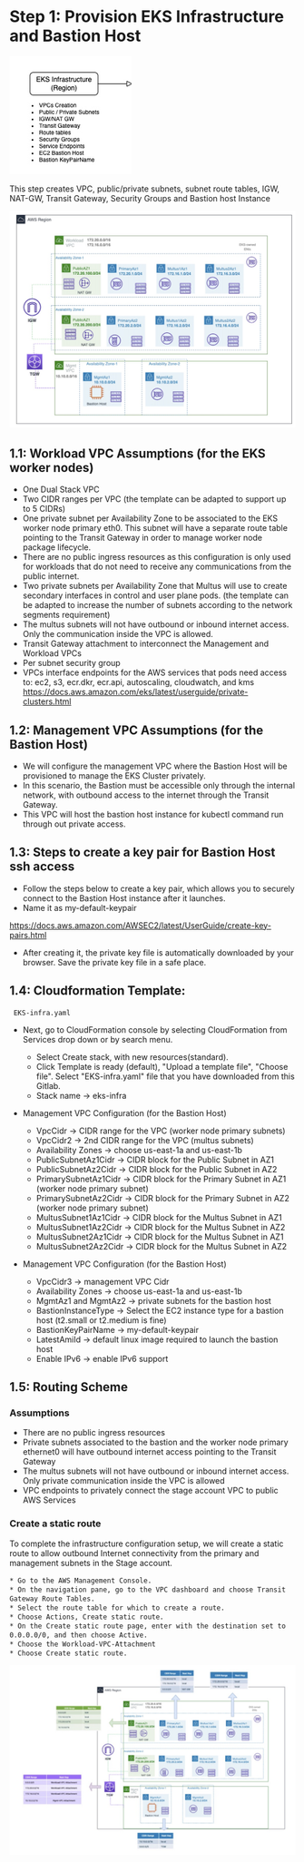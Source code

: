 # Step 1: Provision EKS Infrastructure and Bastion Host

![part1-image-flow.jpg](./images/part1-image-flow.jpg)

This step creates VPC, public/private subnets, subnet route tables, IGW, NAT-GW, Transit Gateway, Security Groups and Bastion host Instance

![eks-infra.jpg](./images/eks-infra.jpg)

## 1.1: Workload VPC Assumptions (for the EKS worker nodes)

 * One Dual Stack VPC
 * Two CIDR ranges per VPC (the template can be adapted to support up to 5 CIDRs)
 * One private subnet per Availability Zone to be associated to the EKS worker node primary eth0. This subnet will have a separate route table pointing to the Transit Gateway in order to manage worker node package lifecycle.
 * There are no public ingress resources as this configuration is only used for workloads that do not need to receive any communications from the public internet.
 * Two private subnets per Availability Zone that Multus will use to create secondary interfaces in control and user plane pods. (the template can be adapted to increase the number of subnets according to the network segments requirement)
  * The multus subnets will not have outbound or inbound internet access. Only the communication inside the VPC is allowed.
 * Transit Gateway attachment to interconnect the Management and Workload VPCs
 * Per subnet security group
 * VPCs interface endpoints for the AWS services that pods need access to: ec2, s3, ecr.dkr, ecr.api, autoscaling, cloudwatch, and kms
  https://docs.aws.amazon.com/eks/latest/userguide/private-clusters.html

## 1.2: Management VPC Assumptions (for the Bastion Host)

* We will configure the management VPC where the Bastion Host will be provisioned to manage the EKS Cluster privately.
* In this scenario, the Bastion must be accessible only through the internal network, with outbound access to the internet through the Transit Gateway.
* This VPC will host the bastion host instance for kubectl command run through out private access.

## 1.3: Steps to create a key pair for Bastion Host ssh access

*   Follow the steps below to create a key pair, which allows you to securely connect to the Bastion Host instance after it launches.
*   Name it as my-default-keypair

https://docs.aws.amazon.com/AWSEC2/latest/UserGuide/create-key-pairs.html

*   After creating it, the private key file is automatically downloaded by your browser. Save the private key file in a safe place.

## 1.4: Cloudformation Template:

````
 EKS-infra.yaml
````

*   Next, go to CloudFormation console by selecting CloudFormation from Services drop down or by search menu.
    *   Select Create stack, with new resources(standard).
    *   Click Template is ready (default), "Upload a template file", "Choose file". Select "EKS-infra.yaml" file that you have downloaded from this Gitlab.
    *   Stack name -> eks-infra

* Management VPC Configuration (for the Bastion Host)

    *   VpcCidr -> CIDR range for the VPC (worker node primary subnets)
    *   VpcCidr2 -> 2nd CIDR range for the VPC (multus subnets)
    *   Availability Zones -> choose us-east-1a and us-east-1b 
    *   PublicSubnetAz1Cidr -> CIDR block for the Public Subnet in AZ1 
    *   PublicSubnetAz2Cidr -> CIDR block for the Public Subnet in AZ2 
    *   PrimarySubnetAz1Cidr -> CIDR block for the Primary Subnet in AZ1 (worker node primary subnet)
    *   PrimarySubnetAz2Cidr -> CIDR block for the Primary Subnet in AZ2 (worker node primary subnet)
    *   MultusSubnet1Az1Cidr  -> CIDR block for the Multus Subnet in AZ1 
    *   MultusSubnet1Az2Cidr  -> CIDR block for the Multus Subnet in AZ2
    *   MultusSubnet2Az1Cidr  -> CIDR block for the Multus Subnet in AZ1 
    *   MultusSubnet2Az2Cidr  -> CIDR block for the Multus Subnet in AZ2 

* Management VPC Configuration (for the Bastion Host)

    *   VpcCidr3 -> management VPC Cidr
    *   Availability Zones -> choose us-east-1a and us-east-1b 
    *   MgmtAz1 and MgmtAz2 -> private subnets for the bastion host
    *   BastionInstanceType -> Select the EC2 instance type for a bastion host (t2.small or t2.medium is fine)
    *   BastionKeyPairName -> my-default-keypair
    *   LatestAmiId -> default linux image required to launch the bastion host
    *   Enable IPv6 -> enable IPv6 support

## 1.5: Routing Scheme

### Assumptions

* There are no public ingress resources
* Private subnets associated to the bastion and the worker node primary ethernet0 will have outbound internet access pointing to the Transit Gateway
* The multus subnets will not have outbound or inbound internet access. Only private communication inside the VPC is allowed
* VPC endpoints to privately connect the stage account VPC to public AWS Services

### Create a static route 

To complete the infrastructure configuration setup, we will create a static route to allow outbound Internet connectivity from the primary and management subnets in the Stage account.

    * Go to the AWS Management Console.
    * On the navigation pane, go to the VPC dashboard and choose Transit Gateway Route Tables.
    * Select the route table for which to create a route.
    * Choose Actions, Create static route.
    * On the Create static route page, enter with the destination set to 0.0.0.0/0, and then choose Active.
    * Choose the Workload-VPC-Attachment
    * Choose Create static route.

![Routing.jpg](./images/Routing.jpg)

